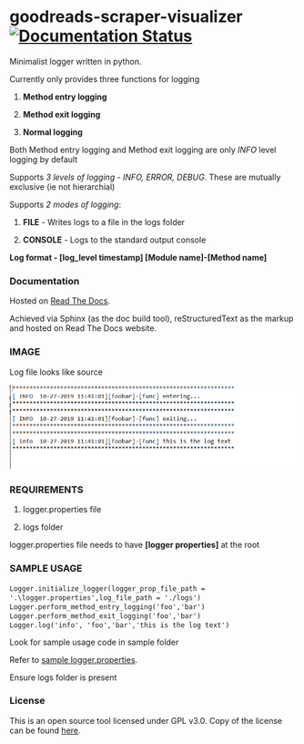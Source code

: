 # goodreads-scraper-visualizer    [![Documentation Status](https://readthedocs.org/projects/yalogger/badge/?version=latest)](https://yalogger.readthedocs.io/en/latest/?badge=latest)

Minimalist logger written in python.

Currently only provides three functions for logging

1. **Method entry logging**

2. **Method exit logging**

3. **Normal logging**

Both Method entry logging and Method exit logging are only *INFO* level logging by default

Supports *3 levels of logging* - *INFO, ERROR, DEBUG*. These are mutually exclusive (ie not hierarchial)

Supports *2 modes of logging*:

1. **FILE** - Writes logs to a file in the logs folder 

2. **CONSOLE** - Logs to the standard output console


**Log format - [log_level timestamp] [Module name]-[Method name] <log text>**

### Documentation

Hosted on [Read The Docs](https://yalogger.readthedocs.io/en/latest/).

Achieved via Sphinx (as the doc build tool), reStructuredText as the markup and hosted on Read The Docs website.


### IMAGE
Log file looks like source

![alt text](https://github.com/DivyenduDutta/YALogger/blob/master/images/log%20output%20file.PNG)

	
### REQUIREMENTS
	
1. logger.properties file

2. logs folder


logger.properties file needs to have **[logger properties]** at the root
	
### SAMPLE USAGE
	
```from YALogger.custom_logger import Logger 
Logger.initialize_logger(logger_prop_file_path = '.\logger.properties',log_file_path = './logs') 
Logger.perform_method_entry_logging('foo','bar')
Logger.perform_method_exit_logging('foo','bar') 
Logger.log('info', 'foo','bar','this is the log text')
```

Look for sample usage code in sample folder

Refer to [sample logger.properties](https://github.com/DivyenduDutta/YALogger/blob/master/Yet%20Another%20Logger/sample/logger.properties).

Ensure logs folder is present 


### License

This is an open source tool licensed under GPL v3.0. Copy of the license can be found
[here](https://github.com/DivyenduDutta/goodreads-scraper-visualizer/blob/master/LICENSE.md).
